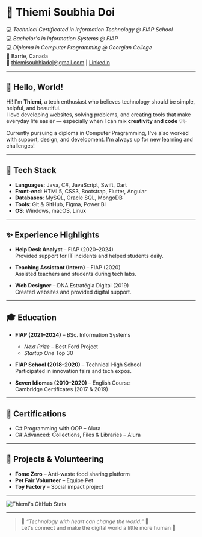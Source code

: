 # 🌸 Thiemi Soubhia Doi

💻 *Technical Certificated in Information Technology @ FIAP School*  
💻 *Bachelor's in Information Systems @ FIAP*  
💻 *Diploma in Computer Programming @ Georgian College*  
📍 Barrie, Canada  
🩷 [thiemisoubhiadoi@gmail.com](mailto:thiemisoubhiadoi@gmail.com) | [LinkedIn](https://www.linkedin.com/in/thiemi-soubhia-doi)

---

## 🩷 Hello, World!

Hi! I'm **Thiemi**, a tech enthusiast who believes technology should be simple, helpful, and beautiful.  
I love developing websites, solving problems, and creating tools that make everyday life easier — especially when I can mix **creativity and code** 💡✨

Currently pursuing a diploma in Computer Pragramming, I've also worked with support, design, and development. I'm always up for new learning and challenges!

---

## 🩷 Tech Stack

- **Languages**: Java, C#, JavaScript, Swift, Dart  
- **Front-end**: HTML5, CSS3, Bootstrap, Flutter, Angular
- **Databases**: MySQL, Oracle SQL, MongoDB  
- **Tools**: Git & GitHub, Figma, Power BI  
- **OS**: Windows, macOS, Linux  

---

## ✨ Experience Highlights

- **Help Desk Analyst** – FIAP (2020–2024)  
  Provided support for IT incidents and helped students daily.

- **Teaching Assistant (Intern)** – FIAP (2020)  
  Assisted teachers and students during tech labs.

- **Web Designer** – DNA Estratégia Digital (2019)  
  Created websites and provided digital support.

---

## 🎓 Education

- **FIAP (2021–2024)** – BSc. Information Systems  
  -  *Next Prize* – Best Ford Project  
  -  *Startup One* Top 30

- **FIAP School (2018–2020)** – Technical High School  
  Participated in innovation fairs and tech expos.

- **Seven Idiomas (2010–2020)** – English Course  
  Cambridge Certificates (2017 & 2019)

---

## 🩷 Certifications

- C# Programming with OOP – Alura  
- C# Advanced: Collections, Files & Libraries – Alura  

---

## 🩷 Projects & Volunteering

- **Fome Zero** – Anti-waste food sharing platform  
- **Pet Fair Volunteer** – Equipe Pet  
- **Toy Factory** – Social impact project

---

![Thiemi's GitHub Stats](https://github-readme-stats.vercel.app/api?username=thiemisoubhia&show_icons=true&theme=tokyonight)

---

> 🌸 *“Technology with heart can change the world.”* 🌸  
> Let's connect and make the digital world a little more human 🩷

